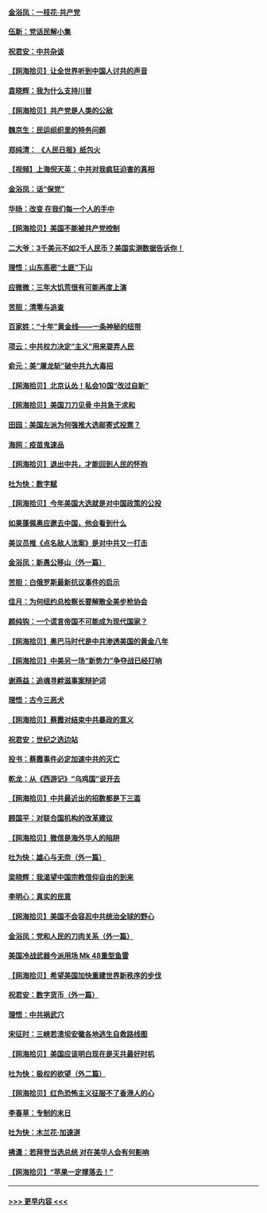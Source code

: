 #### [金浴凤：一枝花·共产党](../pages/nsc993/n12368757.md?t=09010151) 
#### [伍新：党话民解小集](../pages/nsc993/n12366907.md?t=09010151) 
#### [祝君安：中共杂谈](../pages/nsc993/n12366076.md?t=09010151) 
#### [【网海拾贝】让全世界听到中国人讨共的声音](../pages/nsc993/n12365569.md?t=09010151) 
#### [袁晓辉：我为什么支持川普](../pages/nsc993/n12362670.md?t=09010151) 
#### [【网海拾贝】共产党是人类的公敌](../pages/nsc993/n12363182.md?t=09010151) 
#### [魏京生：民运组织里的特务问题](../pages/nsc993/n12363010.md?t=09010151) 
#### [郑纯清： 《人民日报》纸包火](../pages/nsc993/n12362706.md?t=09010151) 
#### [【视频】上海倪天英：中共对我疯狂迫害的真相](../pages/nsc993/n12356341.md?t=09010151) 
#### [金浴凤：话“保党”](../pages/nsc993/n12361867.md?t=09010151) 
#### [华旸：改变 在我们每一个人的手中](../pages/nsc993/n12361774.md?t=09010151) 
#### [【网海拾贝】美国不能被共产党控制](../pages/nsc993/n12360271.md?t=09010151) 
#### [二大爷：3千美元不如2千人民币？美国实测数据告诉你！](../pages/nsc993/n12358563.md?t=09010151) 
#### [理悟：山东高密“土匪”下山](../pages/nsc993/n12358535.md?t=09010151) 
#### [应微微：三年大饥荒很有可能再度上演](../pages/nsc993/n12358523.md?t=09010151) 
#### [苦胆：清零与追查](../pages/nsc993/n12358501.md?t=09010151) 
#### [百家姓：“十年”黄金线——一条神秘的纽带](../pages/nsc993/n12358319.md?t=09010151) 
#### [项云：中共权力决定“主义”用来耍弄人民](../pages/nsc993/n12358172.md?t=09010151) 
#### [俞元：美“屠龙斩”破中共九大毒招](../pages/nsc993/n12357822.md?t=09010151) 
#### [【网海拾贝】北京认怂！私会10国“改过自新”](../pages/nsc993/n12357784.md?t=09010151) 
#### [【网海拾贝】美国刀刀见骨 中共急于求和](../pages/nsc993/n12355511.md?t=09010151) 
#### [田园：美国左派为何强推大选邮寄式投票？](../pages/nsc993/n12352963.md?t=09010151) 
#### [海网：疫苗鬼速品](../pages/nsc993/n12354438.md?t=09010151) 
#### [【网海拾贝】退出中共，才能回到人民的怀抱](../pages/nsc993/n12352634.md?t=09010151) 
#### [吐为快：数字赋](../pages/nsc993/n12352317.md?t=09010151) 
#### [【网海拾贝】今年美国大选就是对中国政策的公投](../pages/nsc993/n12350973.md?t=09010151) 
#### [如果蓬佩奥应邀去中国，他会看到什么](../pages/nsc993/n12350945.md?t=09010151) 
#### [美议员推《点名敌人法案》是对中共又一打击](../pages/nsc993/n12350765.md?t=09010151) 
#### [金浴凤：新愚公移山（外一篇）](../pages/nsc993/n12350253.md?t=09010151) 
#### [苦胆：白俄罗斯最新抗议事件的启示](../pages/nsc993/n12349989.md?t=09010151) 
#### [佳月：为何纽约总检察长要解散全美步枪协会](../pages/nsc993/n12349939.md?t=09010151) 
#### [颜纯钩：一个谎言帝国不可能成为现代国家？](../pages/nsc993/n12349898.md?t=09010151) 
#### [【网海拾贝】奥巴马时代是中共渗透美国的黄金八年](../pages/nsc993/n12349284.md?t=09010151) 
#### [【网海拾贝】中美另一场“新势力”争夺战已经打响](../pages/nsc993/n12346998.md?t=09010151) 
#### [谢燕益：追魂寻衅滋事案辩护词](../pages/nsc993/n12346892.md?t=09010151) 
#### [理悟：古今三恶犬](../pages/nsc993/n12345190.md?t=09010151) 
#### [【网海拾贝】蔡霞对结束中共暴政的意义](../pages/nsc993/n12344263.md?t=09010151) 
#### [祝君安：世纪之选边站](../pages/nsc993/n12342382.md?t=09010151) 
#### [投书：蔡霞事件必定加速中共的灭亡](../pages/nsc993/n12341881.md?t=09010151) 
#### [乾龙：从《西游记》“乌鸡国”说开去](../pages/nsc993/n12341690.md?t=09010151) 
#### [【网海拾贝】中共最近出的招数都是下三滥](../pages/nsc993/n12341593.md?t=09010151) 
#### [顾国平：对联合国机构的改革建议](../pages/nsc993/n12339928.md?t=09010151) 
#### [【网海拾贝】微信是海外华人的陷阱](../pages/nsc993/n12338868.md?t=09010151) 
#### [吐为快：雄心与无奈（外一篇）](../pages/nsc993/n12338132.md?t=09010151) 
#### [梁晓辉：我渴望中国宗教信仰自由的到来](../pages/nsc993/n12336657.md?t=09010151) 
#### [李明心：真实的民意](../pages/nsc993/n12336089.md?t=09010151) 
#### [【网海拾贝】美国不会容忍中共统治全球的野心](../pages/nsc993/n12336063.md?t=09010151) 
#### [金浴凤：党和人民的刀肉关系（外一篇）](../pages/nsc993/n12335834.md?t=09010151) 
#### [美国冷战武器今派用场 Mk 48重型鱼雷](../pages/nsc993/n12335354.md?t=09010151) 
#### [【网海拾贝】希望美国加快重建世界新秩序的步伐](../pages/nsc993/n12334224.md?t=09010151) 
#### [祝君安：数字货币（外一篇）](../pages/nsc993/n12334186.md?t=09010151) 
#### [理悟：中共祸武穴](../pages/nsc993/n12333962.md?t=09010151) 
#### [宋征时：三峡若溃坝安徽各地逃生自救路线图](../pages/nsc993/n12332450.md?t=09010151) 
#### [【网海拾贝】美国应该明白现在是灭共最好时机](../pages/nsc993/n12332313.md?t=09010151) 
#### [吐为快：极权的欲望（外二篇）](../pages/nsc993/n12332089.md?t=09010151) 
#### [【网海拾贝】红色恐怖主义征服不了香港人的心](../pages/nsc993/n12329296.md?t=09010151) 
#### [李春草：专制的末日](../pages/nsc993/n12329079.md?t=09010151) 
#### [吐为快：木兰花‧加速道](../pages/nsc993/n12327366.md?t=09010151) 
#### [拂潇：若拜登当选总统 对在美华人会有何影响](../pages/nsc993/n12295996.md?t=09010151) 
#### [【网海拾贝】“苹果一定撑落去！”](../pages/nsc993/n12326784.md?t=09010151) 

----
#### [ >>> 更早内容 <<< ](../indexes/nsc993-earlier.md)
